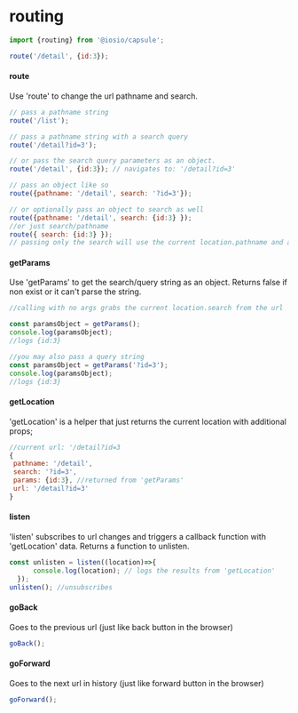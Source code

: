# routing

```js
import {routing} from '@iosio/capsule';

route('/detail', {id:3});
```

#### route
Use 'route' to change the url pathname and search. 
```js
// pass a pathname string
route('/list'); 

// pass a pathname string with a search query
route('/detail?id=3');  

// or pass the search query parameters as an object.
route('/detail', {id:3}); // navigates to: '/detail?id=3'

// pass an object like so
route({pathname: '/detail', search: '?id=3'});

// or optionally pass an object to search as well
route({pathname: '/detail', search: {id:3} });
//or just search/pathname
route({ search: {id:3} }); 
// passing only the search will use the current location.pathname and append the search
```
#### getParams
Use 'getParams' to get the search/query string as an object. Returns false if non exist or it can't parse the string.
```js
//calling with no args grabs the current location.search from the url

const paramsObject = getParams(); 
console.log(paramsObject); 
//logs {id:3}

//you may also pass a query string
const paramsObject = getParams('?id=3'); 
console.log(paramsObject); 
//logs {id:3}
```
#### getLocation
'getLocation' is a helper that just returns the current location with additional props;
```js
//current url: '/detail?id=3
{
 pathname: '/detail',
 search: '?id=3', 
 params: {id:3}, //returned from 'getParams'
 url: '/detail?id=3'
}
```
#### listen
'listen' subscribes to url changes and triggers a callback function with 'getLocation' data. Returns a function to unlisten.
```js
const unlisten = listen((location)=>{
      console.log(location); // logs the results from 'getLocation'
  });
unlisten(); //unsubscribes 
```
#### goBack
Goes to the previous url (just like back button in the browser)
```js
goBack();
```
#### goForward
Goes to the next url in history (just like forward button in the browser)
```js
goForward();
```
